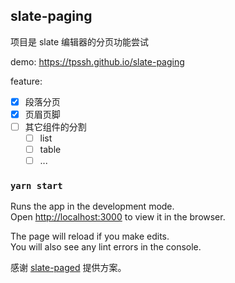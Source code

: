 ## slate-paging

项目是 slate 编辑器的分页功能尝试

demo: https://tpssh.github.io/slate-paging

feature: 
- [x] 段落分页
- [x] 页眉页脚
- [ ] 其它组件的分割
  - [ ] list
  - [ ] table
  - [ ] ...

### `yarn start`

Runs the app in the development mode.\
Open [http://localhost:3000](http://localhost:3000) to view it in the browser.

The page will reload if you make edits.\
You will also see any lint errors in the console.

感谢 [slate-paged](https://github.com/usunil0/slate-paged) 提供方案。